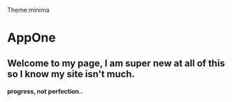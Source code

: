 Theme:minima

# AppOne

## Welcome to my page, I am super new at all of this so I know my site isn't much. 

#### progress, not perfection..
